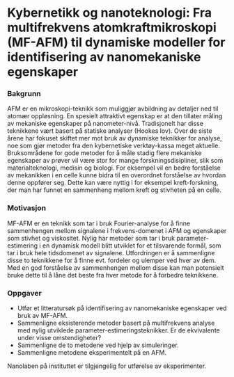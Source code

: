 

# Kybernetikk og nanoteknologi: Fra multifrekvens atomkraftmikroskopi (MF-AFM) til dynamiske modeller for identifisering av nanomekaniske egenskaper #

### Bakgrunn ###

AFM er en mikroskopi-teknikk som muliggjør avbildning av detaljer ned til atomær oppløsning. En spesielt attraktivt egenskap er at den tillater måling av mekaniske egenskaper på nanometer-nivå. Tradisjonelt har disse teknikkene vært basert på statiske analyser (Hookes lov). Over de siste årene har fokuset skiftet mer mot bruk av dynamiske teknikker for analyse, noe som gjør metoder fra den kybernetiske verktøy-kassa meget aktuelle. Bruksområdene for gode metoder for å måle stadig flere mekaniske egenskaper av prøver vil være stor for mange forskningsdisipliner, slik som materialteknologi, medisin og biologi. For eksempel vil en bedre forståelse av mekanikken i en celle kunne bidra til en overordnet forståelse av hvordan denne oppfører seg. Dette kan være nyttig i for eksempel kreft-forskning, der man har funnet en sammenheng mellom kreft og stivheten på en celle.

### Motivasjon ###
MF-AFM er en teknikk som tar i bruk Fourier-analyse for å finne sammenhengen mellom signalene i frekvens-domenet i AFM og egenskaper som stivhet og viskositet. Nylig har metoder som tar i bruk parameter-estimering i en dynamisk modell blitt utviklet for et tilsvarende formål, som tar i bruk hele tidsdomenet av signalene. Utfordringen er å sammenligne disse to teknikkene for å finne evt. fordeler og ulemper ved hver av dem. Med en god forståelse av sammenhengen mellom disse kan man potensielt bruke dette til å låne det beste fra hver metode for å forbedre teknikkene.

### Oppgaver ###
* Utfør et litteratursøk på identifisering av nanomekaniske egenskaper ved bruk av MF-AFM.
* Sammenligne eksisterende metoder basert på multifrekvens analyse med nylig utviklede parameter-estimeringsteknikker. Er de ekvivalente under visse omstendigheter?
* Sammenligne de to metodene ved hjelp av simuleringer.
* Sammenligne metodene eksperimentelt på en AFM.

Nanolaben på instituttet er tilgjengelig for utførelse av eksperimenter.
